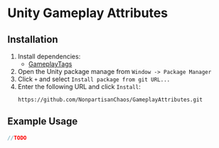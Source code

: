 # Unity Gameplay Attributes

## Installation
1. Install dependencies:
   - [GameplayTags](https://github.com/BandoWare/GameplayTags)
2. Open the Unity package manage from `Window -> Package Manager`
3. Click `+` and select `Install package from git URL...`
4. Enter the following URL and click `Install`:
   ```
   https://github.com/NonpartisanChaos/GameplayAttributes.git
   ```

## Example Usage
```csharp
//TODO
```
